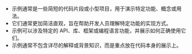 - 示例通常是一些简短的代码片段或小型项目，用于演示特定功能、概念或用法。
- 它们通常更加简洁直观，旨在帮助开发人员理解特定功能的实现方式。
- 示例可以涉及特定的 API、库、框架或编程语言功能，并展示如何正确使用它们。
- 示例通常不包含详尽的解释或背景知识，而是重点放在代码本身的展示上。